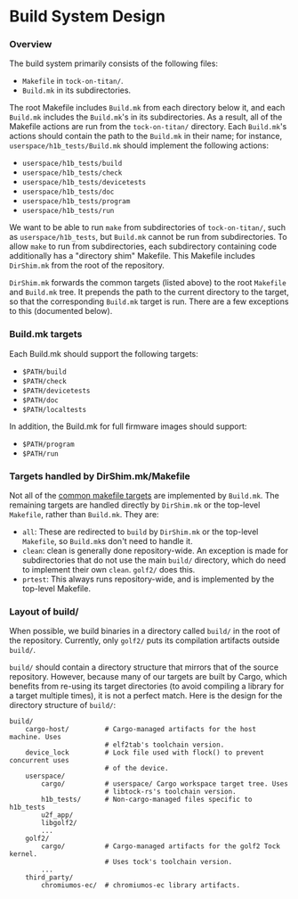 Build System Design
===================

### Overview

The build system primarily consists of the following files:

* `Makefile` in `tock-on-titan/`.
* `Build.mk` in its subdirectories.

The root Makefile includes `Build.mk` from each directory below it, and each
`Build.mk` includes the `Build.mk`'s in its subdirectories. As a result, all of
the Makefile actions are run from the `tock-on-titan/` directory. Each
`Build.mk`'s actions should contain the path to the `Build.mk` in their name;
for instance, `userspace/h1b_tests/Build.mk` should implement the following
actions:

* `userspace/h1b_tests/build`
* `userspace/h1b_tests/check`
* `userspace/h1b_tests/devicetests`
* `userspace/h1b_tests/doc`
* `userspace/h1b_tests/program`
* `userspace/h1b_tests/run`

We want to be able to run `make` from subdirectories of `tock-on-titan/`, such
as `userspace/h1b_tests`, but `Build.mk` cannot be run from subdirectories. To
allow `make` to run from subdirectories, each subdirectory containing code
additionally has a "directory shim" Makefile. This Makefile includes
`DirShim.mk` from the root of the repository.

`DirShim.mk` forwards the common targets (listed above) to the root `Makefile`
and `Build.mk` tree. It prepends the path to the current directory to the
target, so that the corresponding `Build.mk` target is run. There are a few
exceptions to this (documented below).

### Build.mk targets

Each Build.mk should support the following targets:

* `$PATH/build`
* `$PATH/check`
* `$PATH/devicetests`
* `$PATH/doc`
* `$PATH/localtests`

In addition, the Build.mk for full firmware images should support:

* `$PATH/program`
* `$PATH/run`

### Targets handled by DirShim.mk/Makefile

Not all of the [common makefile targets](./make_targets.md) are implemented by
`Build.mk`. The remaining targets are handled directly by `DirShim.mk` or the
top-level `Makefile`, rather than `Build.mk`. They are:

* `all`: These are redirected to `build` by `DirShim.mk` or the top-level
  `Makefile`, so `Build.mk`s don't need to handle it.
* `clean`: clean is generally done repository-wide. An exception is made for
  subdirectories that do not use the main `build/` directory, which do need to
  implement their own `clean`. `golf2/` does this.
* `prtest`: This always runs repository-wide, and is implemented by the
  top-level Makefile.

### Layout of build/

When possible, we build binaries in a directory called `build/` in the root of
the repository. Currently, only `golf2/` puts its compilation artifacts outside
`build/`.

`build/` should contain a directory structure that mirrors that of the source
repository. However, because many of our targets are built by Cargo, which
benefits from re-using its target directories (to avoid compiling a library for
a target multiple times), it is not a perfect match. Here is the design for the
directory structure of `build/`:

```
build/
    cargo-host/         # Cargo-managed artifacts for the host machine. Uses
                        # elf2tab's toolchain version.
    device_lock         # Lock file used with flock() to prevent concurrent uses
                        # of the device.
    userspace/
        cargo/          # userspace/ Cargo workspace target tree. Uses
                        # libtock-rs's toolchain version.
        h1b_tests/      # Non-cargo-managed files specific to h1b_tests
        u2f_app/
        libgolf2/
        ...
    golf2/
        cargo/          # Cargo-managed artifacts for the golf2 Tock kernel.
                        # Uses tock's toolchain version.
        ...
    third_party/
        chromiumos-ec/  # chromiumos-ec library artifacts.
```
